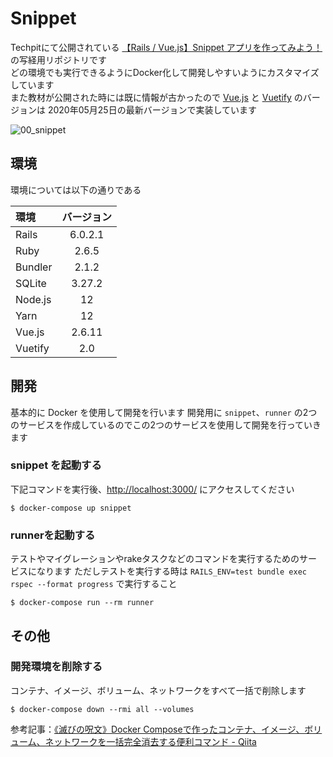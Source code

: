 # Snippet

Techpitにて公開されている [【Rails / Vue.js】Snippet アプリを作ってみよう！](https://www.techpit.jp/p/rails-vue-js-snippet) の写経用リポジトリです  
どの環境でも実行できるようにDocker化して開発しやすいようにカスタマイズしています  
また教材が公開された時には既に情報が古かったので [Vue.js](https://jp.vuejs.org/index.html) と [Vuetify](https://vuetifyjs.com/ja/) のバージョンは 2020年05月25日の最新バージョンで実装しています

![00_snippet](https://raw.githubusercontent.com/dodonki1223/image_garage/master/snippet/00_snippet.gif)

## 環境

環境については以下の通りである

| 環境    | バージョン  |
|:--------|:-----------:|
| Rails   | 6.0.2.1     |
| Ruby    | 2.6.5       |
| Bundler | 2.1.2       |
| SQLite  | 3.27.2      |
| Node.js | 12          |
| Yarn    | 12          |
| Vue.js  | 2.6.11      |
| Vuetify | 2.0         |

## 開発

基本的に Docker を使用して開発を行います
開発用に `snippet`、`runner` の2つのサービスを作成しているのでこの2つのサービスを使用して開発を行っていきます

### snippet を起動する

下記コマンドを実行後、[http://localhost:3000/](http://localhost:3000/) にアクセスしてください

```shell
$ docker-compose up snippet
```

### runnerを起動する

テストやマイグレーションやrakeタスクなどのコマンドを実行するためのサービスになります
ただしテストを実行する時は `RAILS_ENV=test bundle exec rspec --format progress` で実行すること

```shell
$ docker-compose run --rm runner
```

## その他

### 開発環境を削除する

コンテナ、イメージ、ボリューム、ネットワークをすべて一括で削除します

```shell
$ docker-compose down --rmi all --volumes
```

参考記事：[《滅びの呪文》Docker Composeで作ったコンテナ、イメージ、ボリューム、ネットワークを一括完全消去する便利コマンド - Qiita](https://qiita.com/suin/items/19d65e191b96a0079417)
